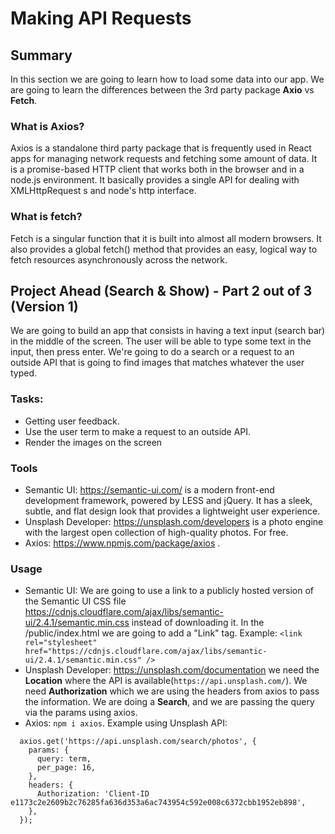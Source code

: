 # Making API Requests

## Summary
In this section we are going to learn how to load some data into our app. We are going to learn the differences between the 3rd party package **Axio** vs **Fetch**.

### What is Axios?
Axios is a standalone third party package that is frequently used in React apps for managing network requests and fetching some amount of data. It is a promise-based HTTP client that works both in the browser and in a node.js environment. It basically provides a single API for dealing with XMLHttpRequest s and node's http interface.

### What is fetch?
Fetch is a singular function that it is built into almost all modern browsers. It also provides a global fetch() method that provides an easy, logical way to fetch resources asynchronously across the network.


## Project Ahead (Search & Show) - Part 2 out of 3 (Version 1)
We are going to build an app that consists in having a text input (search bar) in the middle of the screen. The user will be able to type some text in the input, then press enter. We're going to do a search or a request to an outside API that is going to find images that matches whatever the user typed. 

### Tasks:
- Getting user feedback.
- Use the user term to make a request to an outside API.
- Render the images on the screen

### Tools
- Semantic UI: https://semantic-ui.com/ is a modern front-end development framework, powered by LESS and jQuery. It has a sleek, subtle, and flat design look that provides a lightweight user experience.
- Unsplash Developer: https://unsplash.com/developers is a photo engine with the largest open collection of high-quality photos. For free.
- Axios: https://www.npmjs.com/package/axios .

### Usage
- Semantic UI: We are going to use a link to a publicly hosted version of the Semantic UI CSS file https://cdnjs.cloudflare.com/ajax/libs/semantic-ui/2.4.1/semantic.min.css instead of downloading it. In the /public/index.html we are going to add a "Link" tag. Example: `<link rel="stylesheet" href="https://cdnjs.cloudflare.com/ajax/libs/semantic-ui/2.4.1/semantic.min.css" />`
- Unsplash Developer: https://unsplash.com/documentation we need the **Location** where the API is available(`https://api.unsplash.com/`). We need **Authorization** which we are using the headers from axios to pass the information. We are doing a **Search**, and we are passing the query via the params using axios.
- Axios: `npm i axios`. Example using Unsplash API:
```
  axios.get('https://api.unsplash.com/search/photos', {
    params: { 
      query: term,
      per_page: 16, 
    },
    headers: {
      Authorization: 'Client-ID e1173c2e2609b2c76285fa636d353a6ac743954c592e008c6372cbb1952eb898',
    },
  });
```
